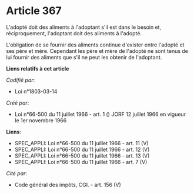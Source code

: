 # Article 367

L'adopté doit des aliments à l'adoptant s'il est dans le besoin et, réciproquement, l'adoptant doit des aliments à l'adopté.

L'obligation de se fournir des aliments continue d'exister entre l'adopté et ses père et mère. Cependant les père et mère de
l'adopté ne sont tenus de lui fournir des aliments que s'il ne peut les obtenir de l'adoptant.

**Liens relatifs à cet article**

_Codifié par_:

  - Loi n°1803-03-14

_Créé par_:

  - Loi n°66-500 du 11 juillet 1966 - art. 1 () JORF 12 juillet 1966 en vigueur le 1er novembre 1966

**Liens**:

  - SPEC_APPLI: Loi n°66-500 du 11 juillet 1966 - art. 11 (V)
  - SPEC_APPLI: Loi n°66-500 du 11 juillet 1966 - art. 12 (V)
  - SPEC_APPLI: Loi n°66-500 du 11 juillet 1966 - art. 13 (V)
  - SPEC_APPLI: Loi n°66-500 du 11 juillet 1966 - art. 7 (V)

_Cité par_:

  - Code général des impôts, CGI. - art. 156 (V)
